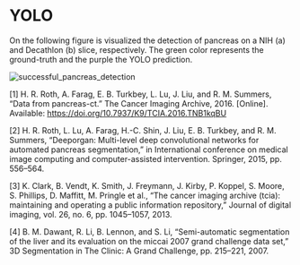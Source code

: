 # YOLO

On the following figure is visualized the detection of pancreas on a NIH (a) and Decathlon (b) slice, respectively. The green color represents the ground-truth and the purple the YOLO prediction.

![successful_pancreas_detection](https://user-images.githubusercontent.com/30274421/111903314-631d2700-8a4a-11eb-9beb-ffcdfd85c2a4.png)



[1] H. R. Roth, A. Farag, E. B. Turkbey, L. Lu, J. Liu, and R. M. Summers, “Data from pancreas-ct.” The Cancer Imaging Archive, 2016. [Online]. Available: https://doi.org/10.7937/K9/TCIA.2016.TNB1kqBU 

[2] H. R. Roth, L. Lu, A. Farag, H.-C. Shin, J. Liu, E. B. Turkbey, and R. M. Summers, “Deeporgan: Multi-level deep convolutional networks for automated pancreas segmentation,” in International conference on medical image computing and computer-assisted intervention. Springer, 2015, pp. 556–564.

[3] K. Clark, B. Vendt, K. Smith, J. Freymann, J. Kirby, P. Koppel, S. Moore, S. Phillips, D. Maffitt,
M. Pringle et al., “The cancer imaging archive (tcia): maintaining and operating a public information repository,” Journal of digital imaging, vol. 26, no. 6, pp. 1045–1057, 2013. 

[4] B. M. Dawant, R. Li, B. Lennon, and S. Li, “Semi-automatic segmentation of the liver and its
evaluation on the miccai 2007 grand challenge data set,” 3D Segmentation in The Clinic: A Grand
Challenge, pp. 215–221, 2007.
